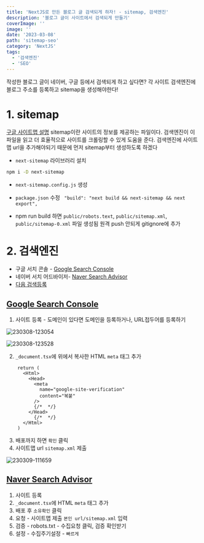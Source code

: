 ```yaml
---
title: 'NextJS로 만든 블로그 글 검색되게 하자! - sitemap, 검색엔진'
description: '블로그 글이 사이트에서 검색되게 만들기'
coverImage: ''
image: ''
date: '2023-03-08'
path: 'sitemap-seo'
category: 'NextJS'
tags:
  - '검색엔진'
  - 'SEO'
---
```


작성한 블로그 글이 네이버, 구글 등에서 검색되게 하고 싶다면?
각 사이트 검색엔진에 블로그 주소를 등록하고 sitemap을 생성해야한다!

# 1. sitemap

[구글 사이트맵 설명](https://developers.google.com/search/docs/crawling-indexing/sitemaps/overview?hl=ko)
sitemap이란 사이트의 정보를 제공하는 파일이다.
검색엔진이 이 파일을 읽고 더 효율적으로 사이트를 크롤링할 수 있게 도움을 준다.
검색엔진에 사이트맵 url을 추가해야되기 때문에 먼저 sitemap부터 생성하도록 하겠다

- `next-sitemap` 라이브러리 설치

```bash
npm i -D next-sitemap
```

- `next-sitemap.config.js` 생성

- `package.json` 수정
  ` "build": "next build && next-sitemap && next export",`

- npm run build 하면
  `public/robots.text`, `public/sitemap.xml`, `public/sitemap-0.xml` 파일 생성됨
  원격 push 안되게 gitignore에 추가

# 2. 검색엔진

- 구글 서치 콘솔 - [Google Search Console](https://search.google.com/search-console/welcome?utm_source=about-page)
- 네이버 서치 어드바이저- [Naver Search Advisor](https://searchadvisor.naver.com/)
- [다음 검색등록](https://register.search.daum.net/index.daum)

## [Google Search Console](https://search.google.com/search-console/welcome?utm_source=about-page)

1. 사이트 등록 - 도메인이 있다면 도메인을 등록하거나, URL접두어를 등록하기

![230308-123054](/images/posts/sitemap-seo/230308-123054.png)

![230308-123528](/images/posts/sitemap-seo/230308-123528.png)

2. `_document.tsx`에 위에서 복사한 HTML `meta` 태그 추가

```js:_document.tsx {4-7} showLineNumbers
    return (
      <Html>
        <Head>
          <meta
            name="google-site-verification"
            content="복붙"
          />
          {/*  */}
        </Head>
          {/*  */}
      </Html>
    )
```

3. 배포까지 하면 `확인` 클릭
4. 사이트맵 url `sitemap.xml` 제출

![230309-111659](/images/posts/sitemap-seo/230309-111659.png)

## [Naver Search Advisor](https://searchadvisor.naver.com/console/board)

1. 사이트 등록
2. `_document.tsx`에 HTML `meta` 태그 추가
3. 배포 후 `소유확인` 클릭
4. 요청 - 사이트맵 제출 `본인 url/sitemap.xml` 입력
5. 검증 - robots.txt - 수집요청 클릭, 검증 확인받기
6. 설정 - 수집주기설정 - `빠르게`

